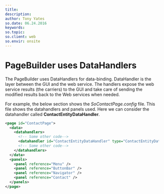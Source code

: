 ```yaml
---
title:
description:
author: Tony Yates
so.date: 06.24.2016
keywords:
so.topic:
so.client: web
so.envir: onsite
---
```


# PageBuilder uses DataHandlers

The PageBuilder uses DataHandlers for data-binding. DataHandler is the layer between the GUI and the web service. The handlers expose the web service results (the carriers) to the GUI and take care of sending the modified results back to the Web services when needed.

For example, the below section shows the *SoContactPage.config* file. This file shows the datahandlers and panels used. Here we can consider the datahandler called **ContactEntityDataHandler**.

```XML
<page id="ContactPage">
  <data>
    <datahandlers>
      <!-- Some other code-->
      <datahandler id="ContactEntityDataHandler" type="ContactEntityDataHandler"></datahandler>
      <!-- Some other code-->
    </datahandlers>
  </data>
  <panels>
    <panel reference="Menu" />
    <panel reference="ButtonBar" />
    <panel reference="Navigator" />
    <panel reference="Contact" />
  </panels>
</page>
```

<!-- Commented out this because it's duplicated in multiple sections. Need a holistic edit of PageBuilder to sort things out.

The ContactEntityDataHandler is called in the contact panel. The below code segment shows the *SoContactPanel.config* file.

[!code-xml[XML](../includes/socontactpanel-config.xml)]

ContactEntityDataHandler is used to call the ContactEntity from the web service. With the statement below, we create the object to contact based on the control used. This is how we can use the datasource tag in cofig file for databinding.

```
<datasource>ContactEntityDataHandler.ContactEntity</datasource>
```

There is another way to bind the data to the controls by using the datasourcename. In the above code sample within the “ContactArchives” card id, SoArchiveControl is used.

```
<control id="ContactPersonArchive" type="SoArchiveControl" width="100%" top="0px" left="0px" height="100%" position="absolute" >
```

 

The SoArchiveControl control id is ContactPersonArchive. Within this UserControl there is a special tag called <config>.The <config> tag below indicates to us from where the Archive data has been retrieved, i.e. the name of the provider used. An “archivecolumninfo-datasourcename” tag tells us about the datahandler that has been used to retrieve the data. Tags such as showheader, showtoolbar and default sort are related to how the retrieved out put should be displayed.

```
<config>
     <toolbar>
     <button caption="[SR_MB_ADD]" icon="images/addbutton.gif" iconhover="images/addbuttonhover.gif" onclick="javascript:Dialog.open('Person','person[dialog=stop].main[mode=edit;new=true]?person_id=0');" fieldright="C"/>
     <button caption="[SR_MB_DELETE]" icon="images/deletebutton.gif" iconhover="images/deletebutton.gif" linkhint="nav=deletePerson"  fieldright="D"/>
     </toolbar>
     <restrictions>
       <restriction name="contactId" operator="=" binding="current">contact</restriction>
     </restrictions>
     <providername>person</providername>
     <archivecolumninfo-datasourcename>ArchiveColumnConfigDataHandler.ContactPersonArchive</archivecolumninfo-datasourcename>
     <showheader>true</showheader>
     <showtoolbar>true</showtoolbar>
     <defaultsort>rank</defaultsort>
     <pagesize>50</pagesize>
     <current>person</current>
</config>
```

 

In the above code segment a tag called “archivecolumninfo-datasourcename” is included.

```
<archivecolumninfo-datasourcename> ArchiveColumnConfigDataHandler.ContactPersonArchive
</archivecolumninfo-datasourcename>
```

This tag tells us how the datahandler has been bound to the control to retrieve the data through ArchiveColumnConfigDataHandler.

The above code is related to the following area of the CRM.web.

<img src="../User%20controls%20Data%20Binding_files/image001.jpg" width="606" height="469" />

See Also:

[Data Handlers](IDataHandler.md)

Code segment from the SoObjectMapping.config file. The file registers the objects that is used by the application. Ie. in order for any object to be used, it should first be entered into the SoObjectMapping.config file.

```
<object type="UserControl" mappingname="ContactMainView" assemblyname="SuperOffice.CRMWeb" objectname="~/WebParts/Contact/ContactMainView.ascx"></object>
  <object type="UserControl" mappingname="Contact2PersonMainView" assemblyname="SuperOffice.CRMWeb" objectname="~/WebParts/Contact/Contact2PersonMainView.ascx"></object>
 
  <object type="UserControl" mappingname="ContactWWWView" assemblyname="SuperOffice.CRMWeb" objectname="~/WebParts/Contact/ContactMainView.ascx"></object>
  <object type="UserControl" mappingname="ContactCommonHeaderView" assemblyname="SuperOffice.CRMWeb" objectname="~/WebParts/Contact/ContactCommonHeaderView.ascx"></object>
  <object type="UserControl" mappingname="ContactHeader" assemblyname="SuperOffice.CRMWeb" objectname="~/WebParts/Contact/ContactHeader.ascx"></object>
 
  <object type="UserControl" mappingname="PersonDialogHeader" assemblyname="SuperOffice.CRMWeb" objectname="~/WebParts/Dialogs/Person/PersonDialogHeader.ascx"></object>
  <object type="UserControl" mappingname="PersonDialogMain" assemblyname="SuperOffice.CRMWeb" objectname="~/WebParts/Dialogs/Person/PersonDialogMain.ascx"></object>
 
```

XML configuration files are used to call the usercontrols in to the page by mapping the “objectname”. “objectname” and the “assemblyname” gives the path from where the user controls should be loaded. “mappingname” is the key to map the objects with the SoObjectMapping.config file. -->
